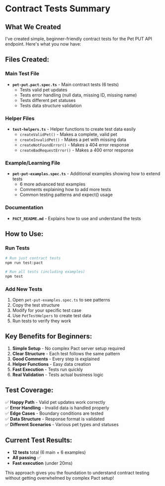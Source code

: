 # Contract Tests Summary

## What We Created

I've created simple, beginner-friendly contract tests for the Pet PUT API endpoint. Here's what you now have:

## Files Created:

### Main Test File
- **`pet-put.pact.spec.ts`** - Main contract tests (6 tests)
  - Tests valid pet updates
  - Tests error handling (null data, missing ID, missing name)
  - Tests different pet statuses
  - Tests data structure validation

### Helper Files
- **`test-helpers.ts`** - Helper functions to create test data easily
  - `createValidPet()` - Makes a complete, valid pet
  - `createInvalidPet()` - Makes a pet with missing data  
  - `createNotFoundError()` - Makes a 404 error response
  - `createBadRequestError()` - Makes a 400 error response

### Example/Learning File
- **`pet-put-examples.spec.ts`** - Additional examples showing how to extend tests
  - 6 more advanced test examples
  - Comments explaining how to add more tests
  - Common testing patterns and expect() usage

### Documentation
- **`PACT_README.md`** - Explains how to use and understand the tests

## How to Use:

### Run Tests
```bash
# Run just contract tests
npm run test:pact

# Run all tests (including examples)  
npm test
```

### Add New Tests
1. Open `pet-put-examples.spec.ts` to see patterns
2. Copy the test structure
3. Modify for your specific test case
4. Use `PetTestHelpers` to create test data
5. Run tests to verify they work

## Key Benefits for Beginners:

1. **Simple Setup** - No complex Pact server setup required
2. **Clear Structure** - Each test follows the same pattern
3. **Good Comments** - Every step is explained
4. **Helper Functions** - Easy data creation
5. **Fast Execution** - Tests run quickly
6. **Real Validation** - Tests actual business logic

## Test Coverage:

✅ **Happy Path** - Valid pet updates work correctly  
✅ **Error Handling** - Invalid data is handled properly  
✅ **Edge Cases** - Boundary conditions are tested  
✅ **Data Structure** - Response format is validated  
✅ **Different Scenarios** - Various pet types and statuses  

## Current Test Results:
- **12 tests** total (6 main + 6 examples)
- **All passing** ✅
- **Fast execution** (under 20ms)

This approach gives you the foundation to understand contract testing without getting overwhelmed by complex Pact setup!